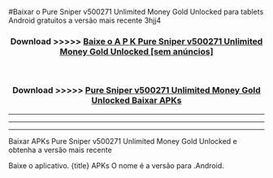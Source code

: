 #Baixar o Pure Sniper v500271 Unlimited Money Gold Unlocked   para tablets Android gratuitos a versão mais recente 3hjj4


<div align="center">
<h3>Download >>>>> <a href="https://pt-web.web.app/?pt= Pure Sniper v500271 Unlimited Money Gold Unlocked ">Baixe o A P K Pure Sniper v500271 Unlimited Money Gold Unlocked  [sem anúncios]</a></h3><br>

<h3>Download >>>>> <a href="https://pt-web.web.app/?pt= Pure Sniper v500271 Unlimited Money Gold Unlocked ">Pure Sniper v500271 Unlimited Money Gold Unlocked  Baixar APKs</a></h3>
</div>

----------------------------------------------------------

----------------------------------------------------------

----------------------------------------------------------

Baixar APKs Pure Sniper v500271 Unlimited Money Gold Unlocked  e obtenha a versão mais recente

Baixe o aplicativo. {title} APKs O nome é a versão para .Android.


